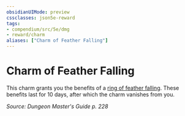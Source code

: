 ```yaml
---
obsidianUIMode: preview
cssclasses: json5e-reward
tags:
- compendium/src/5e/dmg
- reward/charm
aliases: ["Charm of Feather Falling"]
---
```

# Charm of Feather Falling

This charm grants you the benefits of a [ring of feather falling](/compendium/items/ring-of-feather-falling.md). These benefits last for 10 days, after which the charm vanishes from you.

*Source: Dungeon Master's Guide p. 228*